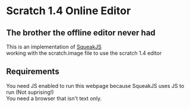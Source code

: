 # Scratch 1.4 Online Editor

## The brother the offline editor never had
This is an implementation of [SqueakJS](https://squeak.js.org)<br />
working with the scratch.image file to use the scratch 1.4 editor

## Requirements
You need JS enabled to run this webpage because SqueakJS uses JS to run (Not suprising!)<br />
You need a browser that isn't text only.
